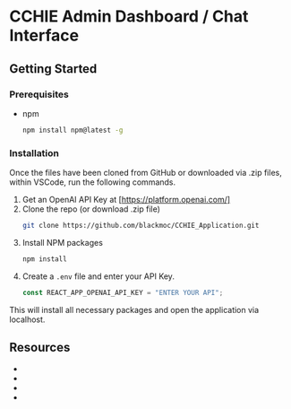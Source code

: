 # CCHIE Admin Dashboard / Chat Interface

## Getting Started

### Prerequisites

- npm
  ```sh
  npm install npm@latest -g
  ```

### Installation

Once the files have been cloned from GitHub or downloaded via .zip files, within VSCode, run the following commands.

1. Get an OpenAI API Key at [https://platform.openai.com/]
2. Clone the repo (or download .zip file)
   ```sh
   git clone https://github.com/blackmoc/CCHIE_Application.git
   ```
3. Install NPM packages
   ```sh
   npm install
   ```
4. Create a `.env` file and enter your API Key.
   ```js
   const REACT_APP_OPENAI_API_KEY = "ENTER YOUR API";
   ```

This will install all necessary packages and open the application via localhost.

## Resources

- [React.js]: https://react.dev/
- [Material UI]: https://mui.com/material-ui/getting-started/
- [Material UI Icons]: https://mui.com/material-ui/material-icons/
- [React Router]: https://reactrouter.com/en/main
